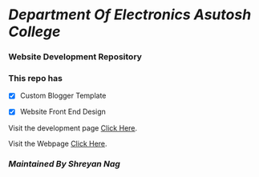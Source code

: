 # _Department Of Electronics Asutosh College_
### Website Development Repository
### This repo has
- [x] Custom Blogger Template

- [x] Website Front End Design


Visit the development page [Click Here](https://electronicsdept.github.io/src/).

Visit the Webpage [Click Here](https://asutoshelta.blogspot.in/).

### *Maintained By Shreyan Nag*

